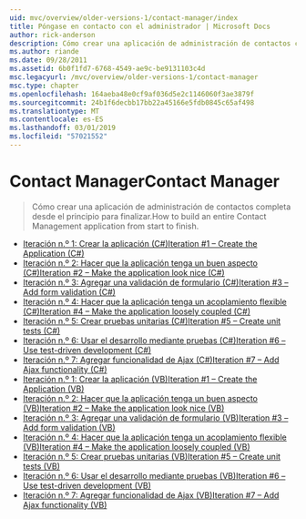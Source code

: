 ```yaml
---
uid: mvc/overview/older-versions-1/contact-manager/index
title: Póngase en contacto con el administrador | Microsoft Docs
author: rick-anderson
description: Cómo crear una aplicación de administración de contactos completa desde el principio para finalizar.
ms.author: riande
ms.date: 09/28/2011
ms.assetid: 6b0f1fd7-6768-4549-ae9c-be9131103c4d
msc.legacyurl: /mvc/overview/older-versions-1/contact-manager
msc.type: chapter
ms.openlocfilehash: 164aeba48e0cf9af036d5e2c1146060f3ae3879f
ms.sourcegitcommit: 24b1f6decbb17bb22a45166e5fdb0845c65af498
ms.translationtype: MT
ms.contentlocale: es-ES
ms.lasthandoff: 03/01/2019
ms.locfileid: "57021552"
---
```

<a name="contact-manager"></a><span data-ttu-id="6fc55-103">Contact Manager</span><span class="sxs-lookup"><span data-stu-id="6fc55-103">Contact Manager</span></span>
====================
> <span data-ttu-id="6fc55-104">Cómo crear una aplicación de administración de contactos completa desde el principio para finalizar.</span><span class="sxs-lookup"><span data-stu-id="6fc55-104">How to build an entire Contact Management application from start to finish.</span></span>


- [<span data-ttu-id="6fc55-105">Iteración n.º 1: Crear la aplicación (C#)</span><span class="sxs-lookup"><span data-stu-id="6fc55-105">Iteration #1 – Create the Application (C#)</span></span>](iteration-1-create-the-application-cs.md)
- [<span data-ttu-id="6fc55-106">Iteración n.º 2: Hacer que la aplicación tenga un buen aspecto (C#)</span><span class="sxs-lookup"><span data-stu-id="6fc55-106">Iteration #2 – Make the application look nice (C#)</span></span>](iteration-2-make-the-application-look-nice-cs.md)
- [<span data-ttu-id="6fc55-107">Iteración n.º 3: Agregar una validación de formulario (C#)</span><span class="sxs-lookup"><span data-stu-id="6fc55-107">Iteration #3 – Add form validation (C#)</span></span>](iteration-3-add-form-validation-cs.md)
- [<span data-ttu-id="6fc55-108">Iteración n.º 4: Hacer que la aplicación tenga un acoplamiento flexible (C#)</span><span class="sxs-lookup"><span data-stu-id="6fc55-108">Iteration #4 – Make the application loosely coupled (C#)</span></span>](iteration-4-make-the-application-loosely-coupled-cs.md)
- [<span data-ttu-id="6fc55-109">Iteración n.º 5: Crear pruebas unitarias (C#)</span><span class="sxs-lookup"><span data-stu-id="6fc55-109">Iteration #5 – Create unit tests (C#)</span></span>](iteration-5-create-unit-tests-cs.md)
- [<span data-ttu-id="6fc55-110">Iteración n.º 6: Usar el desarrollo mediante pruebas (C#)</span><span class="sxs-lookup"><span data-stu-id="6fc55-110">Iteration #6 – Use test-driven development (C#)</span></span>](iteration-6-use-test-driven-development-cs.md)
- [<span data-ttu-id="6fc55-111">Iteración n.º 7: Agregar funcionalidad de Ajax (C#)</span><span class="sxs-lookup"><span data-stu-id="6fc55-111">Iteration #7 – Add Ajax functionality (C#)</span></span>](iteration-7-add-ajax-functionality-cs.md)
- [<span data-ttu-id="6fc55-112">Iteración n.º 1: Crear la aplicación (VB)</span><span class="sxs-lookup"><span data-stu-id="6fc55-112">Iteration #1 – Create the Application (VB)</span></span>](iteration-1-create-the-application-vb.md)
- [<span data-ttu-id="6fc55-113">Iteración n.º 2: Hacer que la aplicación tenga un buen aspecto (VB)</span><span class="sxs-lookup"><span data-stu-id="6fc55-113">Iteration #2 – Make the application look nice (VB)</span></span>](iteration-2-make-the-application-look-nice-vb.md)
- [<span data-ttu-id="6fc55-114">Iteración n.º 3: Agregar una validación de formulario (VB)</span><span class="sxs-lookup"><span data-stu-id="6fc55-114">Iteration #3 – Add form validation (VB)</span></span>](iteration-3-add-form-validation-vb.md)
- [<span data-ttu-id="6fc55-115">Iteración n.º 4: Hacer que la aplicación tenga un acoplamiento flexible (VB)</span><span class="sxs-lookup"><span data-stu-id="6fc55-115">Iteration #4 – Make the application loosely coupled (VB)</span></span>](iteration-4-make-the-application-loosely-coupled-vb.md)
- [<span data-ttu-id="6fc55-116">Iteración n.º 5: Crear pruebas unitarias (VB)</span><span class="sxs-lookup"><span data-stu-id="6fc55-116">Iteration #5 – Create unit tests (VB)</span></span>](iteration-5-create-unit-tests-vb.md)
- [<span data-ttu-id="6fc55-117">Iteración n.º 6: Usar el desarrollo mediante pruebas (VB)</span><span class="sxs-lookup"><span data-stu-id="6fc55-117">Iteration #6 – Use test-driven development (VB)</span></span>](iteration-6-use-test-driven-development-vb.md)
- [<span data-ttu-id="6fc55-118">Iteración n.º 7: Agregar funcionalidad de Ajax (VB)</span><span class="sxs-lookup"><span data-stu-id="6fc55-118">Iteration #7 – Add Ajax functionality (VB)</span></span>](iteration-7-add-ajax-functionality-vb.md)
